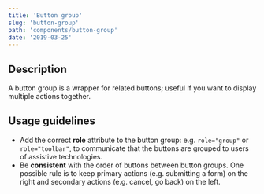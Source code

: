 ```yaml
---
title: 'Button group'
slug: 'button-group'
path: 'components/button-group'
date: '2019-03-25'
---
```


## Description

A button group is a wrapper for related buttons; useful if you want to display multiple actions together.

## Usage guidelines

- Add the correct **role** attribute to the button group: e.g. `role="group"` or `role="toolbar"`, to communicate that the buttons are grouped to users of assistive technologies.
- Be **consistent** with the order of buttons between button groups. One possible rule is to keep primary actions (e.g. submitting a form) on the right and secondary actions (e.g. cancel, go back) on the left.
